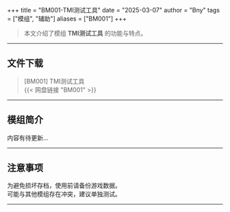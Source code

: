 +++
title = "BM001-TMI测试工具"
date = "2025-03-07"
author = "Bny"
tags = ["模组", "辅助"]
aliases = ["BM001"]
+++

> 本文介绍了模组 **TMI测试工具** 的功能与特点。

---

## 文件下载

> [BM001] TMI测试工具  
{{< 网盘链接 "BM001" >}}  

---

## 模组简介

>  
内容有待更新...  

---

## 注意事项

>  
为避免损坏存档，使用前请备份游戏数据。  
可能与其他模组存在冲突，建议单独测试。  

---

